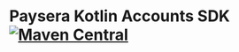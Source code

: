 # Paysera Kotlin Accounts SDK [![Maven Central](https://maven-badges.herokuapp.com/maven-central/com.paysera.lib/kotlin-lib-accounts-sdk/badge.svg)](https://maven-badges.herokuapp.com/maven-central/com.paysera.lib/kotlin-lib-accounts-sdk)
